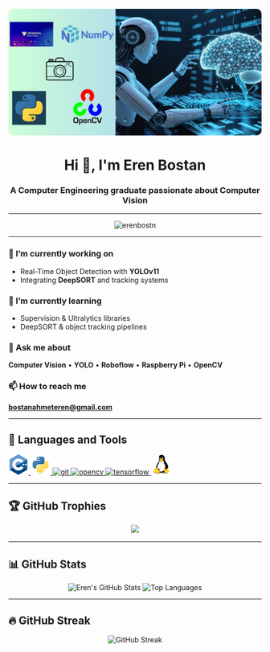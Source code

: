 <p align="center">
  <img src="https://github.com/erenbostn/erenbostn/blob/main/The Future.png" alt="banner" style="border-radius: 10px;" />
</p>

<h1 align="center">Hi 👋, I'm Eren Bostan</h1>
<h3 align="center">A Computer Engineering graduate passionate about Computer Vision</h3>

---

<p align="center">
  <img src="https://komarev.com/ghpvc/?username=erenbostn&label=Profile%20views&color=0e75b6&style=flat" alt="erenbostn" />
</p>

---

### 🔭 I’m currently working on
- Real-Time Object Detection with **YOLOv11**
- Integrating **DeepSORT** and tracking systems


### 🌱 I’m currently learning
- Supervision & Ultralytics libraries
- DeepSORT & object tracking pipelines


### 💬 Ask me about
**Computer Vision** • **YOLO** • **Roboflow** • **Raspberry Pi** • **OpenCV**

### 📫 How to reach me
**bostanahmeteren@gmail.com**

---

## 🧰 Languages and Tools

<p align="left">
  <a href="https://www.w3schools.com/cpp/" target="_blank"> <img src="https://raw.githubusercontent.com/devicons/devicon/master/icons/cplusplus/cplusplus-original.svg" alt="cplusplus" width="40" height="40"/> </a>
  <a href="https://www.python.org" target="_blank"> <img src="https://raw.githubusercontent.com/devicons/devicon/master/icons/python/python-original.svg" alt="python" width="40" height="40"/> </a>
  <a href="https://git-scm.com/" target="_blank"> <img src="https://www.vectorlogo.zone/logos/git-scm/git-scm-icon.svg" alt="git" width="40" height="40"/> </a>
  <a href="https://opencv.org/" target="_blank"> <img src="https://www.vectorlogo.zone/logos/opencv/opencv-icon.svg" alt="opencv" width="40" height="40"/> </a>
  <a href="https://www.tensorflow.org" target="_blank"> <img src="https://www.vectorlogo.zone/logos/tensorflow/tensorflow-icon.svg" alt="tensorflow" width="40" height="40"/> </a>
  <a href="https://www.linux.org/" target="_blank"> <img src="https://raw.githubusercontent.com/devicons/devicon/master/icons/linux/linux-original.svg" alt="linux" width="40" height="40"/> </a>
</p>

---

## 🏆 GitHub Trophies

<p align="center">
  <img src="https://github-profile-trophy.vercel.app/?username=erenbostn&theme=tokyonight&margin-w=15&margin-h=15" />
</p>

---

## 📊 GitHub Stats

<p align="center">
  <img src="https://github-readme-stats.vercel.app/api?username=erenbostn&show_icons=true&theme=tokyonight" alt="Eren's GitHub Stats" />
  <img src="https://github-readme-stats.vercel.app/api/top-langs/?username=erenbostn&layout=compact&theme=tokyonight" alt="Top Languages" />
</p>

---

## 🔥 GitHub Streak

<p align="center">
  <img src="https://github-readme-streak-stats.herokuapp.com/?user=erenbostn&theme=tokyonight" alt="GitHub Streak" />
</p>
